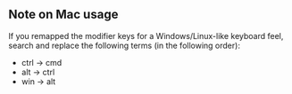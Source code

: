 ## Note on Mac usage

If you remapped the modifier keys for a Windows/Linux-like keyboard feel, search and replace the following terms (in the following order):

- ctrl -> cmd
- alt -> ctrl
- win -> alt
